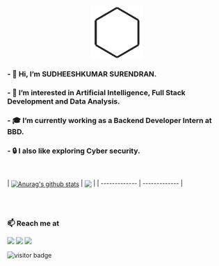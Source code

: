 <p align="center"><a href="https://github.com/mr-sudheeshkumar/mr-sudheeshkumar/"><img src="https://github.com/mr-sudheeshkumar/mr-sudheeshkumar/blob/main/data/shapeshifter.gif" alt="Shape-shifter" height="120"/></a></p>



### - 👋 Hi, I’m SUDHEESHKUMAR SURENDRAN.
### - 🤖 I’m interested in Artificial Intelligence, Full Stack Development and Data Analysis.
### - 🎓 I’m currently working as a Backend Developer Intern at BBD.
### - 🔒 I also like exploring Cyber security.

<br><br>
| <a href="https://github.com/anuraghazra/github-readme-stats"><img align="center" src="https://github-readme-stats.vercel.app/api?username=mr-sudheeshkumar&show_icons=true&include_all_commits=true&theme=buefy&hide_border=true" alt="Anurag's github stats" /></a> | <a href="https://github.com/anuraghazra/github-readme-stats"><img align="center" src="https://github-readme-stats.vercel.app/api/top-langs/?username=mr-sudheeshkumar&layout=compact&theme=buefy&hide_border=true" /></a> |
| ------------- | ------------- |



<br><br>
### 📫 Reach me at 

<a href = "https://mail.google.com/mail/?view=cm&fs=1&to=sudhikumar8055@gmail.com"><img src="https://img.shields.io/badge/Gmail-D14836?style=for-the-badge&logo=gmail&logoColor=white"></a>
<a href = "http://www.linkedin.com/in/mr-sudheeshkumar/"><img src="https://img.shields.io/badge/LinkedIn-0077B5?style=for-the-badge&logo=linkedin&logoColor=white"></a>
<a href = "https://www.instagram.com/mr.sudhish/"><img src="https://img.shields.io/badge/Instagram-E4405F?style=for-the-badge&logo=instagram&logoColor=white"></a>


<!--- ![visitors](https://img.shields.io/badge/Profile%20Visitors-172B4D?style=for-the-badge&logo=Opsgenie&logoColor=white)<p  align="left" > --->
<img src="https://visitor-badge.laobi.icu/badge?page_id=mr-sudheeshkumar" alt="visitor badge"/>       
</p>

<!---
mr-sudheeshkumar/mr-sudheeshkumar is a ✨ special ✨ repository because its `README.md` (this file) appears on your GitHub profile.
You can click the Preview link to take a look at your changes.
--->
